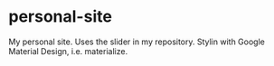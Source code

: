 # personal-site

My personal site. Uses the slider in my repository. Stylin with Google Material Design, i.e. materialize.
